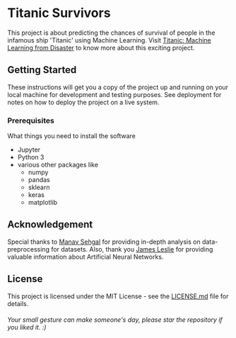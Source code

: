 # Titanic Survivors
This project is about predicting the chances of survival of people in the infamous ship 'Titanic' using Machine Learning. Visit [Titanic: Machine Learning from Disaster](https://www.kaggle.com/c/titanic) to know more about this exciting project.
## Getting Started
These instructions will get you a copy of the project up and running on your local machine for development and testing purposes. See deployment for notes on how to deploy the project on a live system.
### Prerequisites
What things you need to install the software
- Jupyter
- Python 3
- various other packages like
  - numpy
  - pandas
  - sklearn
  - keras
  - matplotlib
## Acknowledgement
Special thanks to [Manav Sehgal](https://www.kaggle.com/startupsci) for providing in-depth analysis on data-preprocessing for datasets.
Also, thank you [James Leslie](https://www.kaggle.com/jamesleslie) for providing valuable information about Artificial Neural Networks.
## License
This project is licensed under the MIT License - see the [LICENSE.md](/LICENSE.md) file for details.
###### Your small gesture can make someone's day, please star the repository if you liked it. :)
